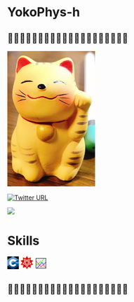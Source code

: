 # YokoPhys-h

## 🐘🐘🐘🐘🐘🐘🐘🐘🐘🐘🐘🐘🐘🐘🐘🐘🐘🐘🐘🐘

<img src=image/kusatsu_neko.jpg alt=kusatsu_neko width="200"> 

[![Twitter URL](https://img.shields.io/twitter/url/https/twitter.com/hrt_ykym.svg?style=social&label=Follow%20%40hrt_ykym)](https://twitter.com/hrt_ykym)


![](https://github-readme-stats.vercel.app/api?username=YokoPhys-h&count_private=true&show_icons=true&theme=dracula)

# Skills

[![cpp](image/cpp.png)](https://github.com/YokoPhys-h)
[![mathematica](image/mathematica.png)](https://github.com/YokoPhys-h)
[![gnuplot](image/gnuplot.png)](https://github.com/YokoPhys-h)

## 🐘🐘🐘🐘🐘🐘🐘🐘🐘🐘🐘🐘🐘🐘🐘🐘🐘🐘🐘🐘
